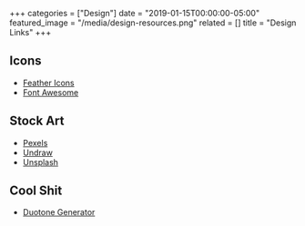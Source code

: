 +++
categories = ["Design"]
date = "2019-01-15T00:00:00-05:00"
featured_image = "/media/design-resources.png"
related = []
title = "Design Links"
+++

## Icons

* [Feather Icons](https://feathericons.com/ "Feather Icons")
* [Font Awesome](https://fontawesome.com/icons?d=gallery "Font Awesome")

## Stock Art

* [Pexels](https://www.pexels.com/ "Pexels")
* [Undraw](https://undraw.co/ "Undraw")
* [Unsplash](https://unsplash.com/ "Unsplash")

## Cool Shit

* [Duotone Generator](https://duotone.shapefactory.co/ "Duotone by Shapefactory")
